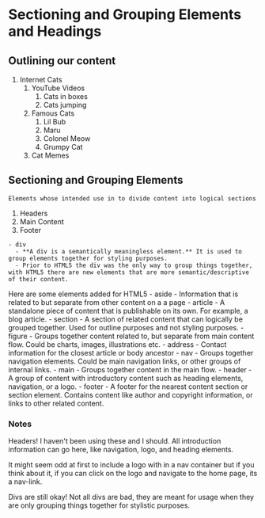 # Sectioning and Grouping Elements and Headings

## Outlining our content

1. Internet Cats
    1. YouTube Videos
       1. Cats in boxes
       2. Cats jumping
    2. Famous Cats
       1. Lil Bub
       2. Maru
       3. Colonel Meow
       4. Grumpy Cat
    3. Cat Memes


## Sectioning and Grouping Elements

    Elements whose intended use in to divide content into logical sections

   1. Headers
   2. Main Content
   3. Footer

    - div
      - **A div is a semantically meaningless element.** It is used to group elements together for styling purposes.
      - Prior to HTML5 the div was the only way to group things together, with HTML5 there are new elements that are more semantic/descriptive of their content.

Here are some elements added for HTML5
    - aside
      - Information that is related to but separate from other content on a a page
    - article
      - A standalone piece of content that is publishable on its own. For example, a blog article.
    - section
      - A section of related content that can logically be grouped together. Used for outline purposes and not styling purposes.
    - figure
      - Groups together content related to, but separate from main content flow. Could be charts, images, illustrations etc.
    - address
      - Contact information for the closest article or body ancestor
    - nav
      - Groups together navigation elements. Could be main navigation links, or other groups of internal links.
    - main
      - Groups together content in the main flow.
    - header
      - A group of content with introductory content such as heading elements, navigation, or a logo.
    - footer
      - A footer for the nearest content section or section element. Contains content like author and copyright information, or links to other related content.


### Notes

Headers! I haven't been using these and I should. All introduction information can go here, like navigation, logo, and heading elements.

It might seem odd at first to include a logo with in a nav container but if you think about it, if you can click on the logo and navigate to the home page, its a nav-link.

Divs are still okay! Not all divs are bad, they are meant for usage when they are only grouping things together for stylistic purposes.
